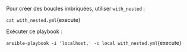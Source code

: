 Pour créer des boucles imbriquées, utiliser `with_nested` :

`cat with_nested.yml`{execute}

Exécuter ce playbook :

`ansible-playbook -i 'localhost,' -c local with_nested.yml`{execute}
